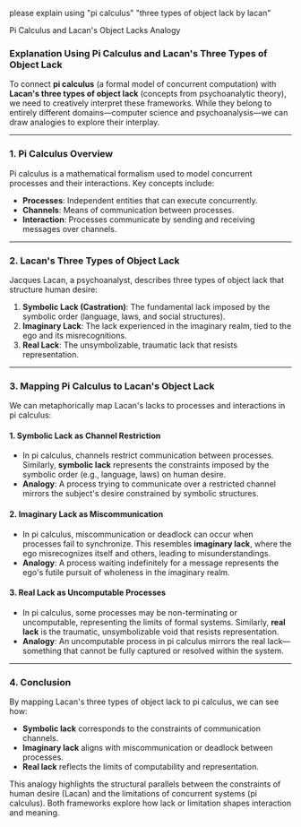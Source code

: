 please explain using "pi calculus" "three types of object lack by lacan"

Pi Calculus and Lacan's Object Lacks Analogy

### Explanation Using Pi Calculus and Lacan's Three Types of Object Lack

To connect **pi calculus** (a formal model of concurrent computation) with **Lacan's three types of object lack** (concepts from psychoanalytic theory), we need to creatively interpret these frameworks. While they belong to entirely different domains—computer science and psychoanalysis—we can draw analogies to explore their interplay.

---

### 1. **Pi Calculus Overview**
Pi calculus is a mathematical formalism used to model concurrent processes and their interactions. Key concepts include:
- **Processes**: Independent entities that can execute concurrently.
- **Channels**: Means of communication between processes.
- **Interaction**: Processes communicate by sending and receiving messages over channels.

---

### 2. **Lacan's Three Types of Object Lack**
Jacques Lacan, a psychoanalyst, describes three types of object lack that structure human desire:
1. **Symbolic Lack (Castration)**: The fundamental lack imposed by the symbolic order (language, laws, and social structures).
2. **Imaginary Lack**: The lack experienced in the imaginary realm, tied to the ego and its misrecognitions.
3. **Real Lack**: The unsymbolizable, traumatic lack that resists representation.

---

### 3. **Mapping Pi Calculus to Lacan's Object Lack**
We can metaphorically map Lacan's lacks to processes and interactions in pi calculus:

#### **1. Symbolic Lack as Channel Restriction**
- In pi calculus, channels restrict communication between processes. Similarly, **symbolic lack** represents the constraints imposed by the symbolic order (e.g., language, laws) on human desire.
- **Analogy**: A process trying to communicate over a restricted channel mirrors the subject's desire constrained by symbolic structures.

#### **2. Imaginary Lack as Miscommunication**
- In pi calculus, miscommunication or deadlock can occur when processes fail to synchronize. This resembles **imaginary lack**, where the ego misrecognizes itself and others, leading to misunderstandings.
- **Analogy**: A process waiting indefinitely for a message represents the ego's futile pursuit of wholeness in the imaginary realm.

#### **3. Real Lack as Uncomputable Processes**
- In pi calculus, some processes may be non-terminating or uncomputable, representing the limits of formal systems. Similarly, **real lack** is the traumatic, unsymbolizable void that resists representation.
- **Analogy**: An uncomputable process in pi calculus mirrors the real lack—something that cannot be fully captured or resolved within the system.

---

### 4. **Conclusion**
By mapping Lacan's three types of object lack to pi calculus, we can see how:
- **Symbolic lack** corresponds to the constraints of communication channels.
- **Imaginary lack** aligns with miscommunication or deadlock between processes.
- **Real lack** reflects the limits of computability and representation.

This analogy highlights the structural parallels between the constraints of human desire (Lacan) and the limitations of concurrent systems (pi calculus). Both frameworks explore how lack or limitation shapes interaction and meaning.
